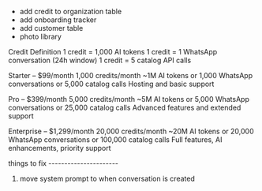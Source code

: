 - add credit to organization table
- add onboarding tracker
- add customer table
- photo library

Credit Definition
1 credit = 1,000 AI tokens
1 credit = 1 WhatsApp conversation (24h window)
1 credit = 5 catalog API calls

Starter – $99/month
1,000 credits/month
~1M AI tokens or 1,000 WhatsApp conversations or 5,000 catalog calls
Hosting and basic support

Pro – $399/month
5,000 credits/month
~5M AI tokens or 5,000 WhatsApp conversations or 25,000 catalog calls
Advanced features and extended support

Enterprise – $1,299/month
20,000 credits/month
~20M AI tokens or 20,000 WhatsApp conversations or 100,000 catalog calls
Full features, AI enhancements, priority support

things to fix ----------------------
1. move system prompt to when conversation is created

